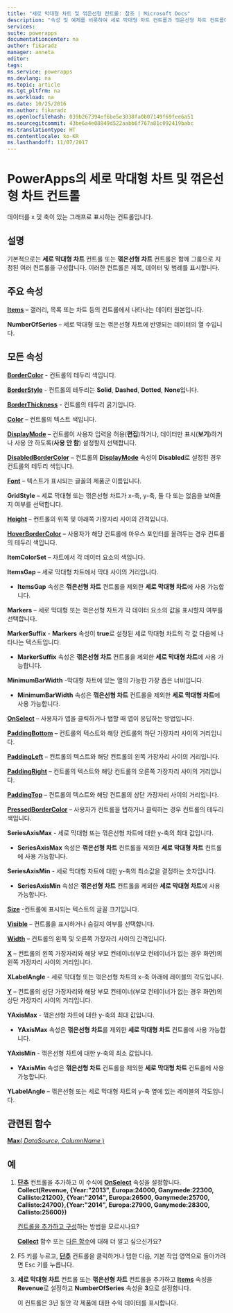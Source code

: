 ```yaml
---
title: "세로 막대형 차트 및 꺾은선형 컨트롤: 참조 | Microsoft Docs"
description: "속성 및 예제를 비롯하여 세로 막대형 차트 컨트롤과 꺾은선형 차트 컨트롤에 관한 정보"
services: 
suite: powerapps
documentationcenter: na
author: fikaradz
manager: anneta
editor: 
tags: 
ms.service: powerapps
ms.devlang: na
ms.topic: article
ms.tgt_pltfrm: na
ms.workload: na
ms.date: 10/25/2016
ms.author: fikaradz
ms.openlocfilehash: 039b267394ef6be5e3038fa0b07149f69fee6a51
ms.sourcegitcommit: 43be6a4e08849d522aabb6f767a81c092419babc
ms.translationtype: HT
ms.contentlocale: ko-KR
ms.lasthandoff: 11/07/2017
---
```

# <a name="column-chart-and-line-chart-controls-in-powerapps"></a>PowerApps의 세로 막대형 차트 및 꺾은선형 차트 컨트롤
데이터를 x 및 축이 있는 그래프로 표시하는 컨트롤입니다.

## <a name="description"></a>설명
기본적으로는 **세로 막대형 차트** 컨트롤 또는 **꺾은선형 차트** 컨트롤은 함께 그룹으로 지정된 여러 컨트롤을 구성합니다. 이러한 컨트롤은 제목, 데이터 및 범례를 표시합니다.

## <a name="key-properties"></a>주요 속성
**[Items](properties-core.md)** – 갤러리, 목록 또는 차트 등의 컨트롤에서 나타나는 데이터 원본입니다.

**NumberOfSeries** – 세로 막대형 또는 꺾은선형 차트에 반영되는 데이터의 열 수입니다.

## <a name="all-properties"></a>모든 속성
**[BorderColor](properties-color-border.md)** - 컨트롤의 테두리 색입니다.

**[BorderStyle](properties-color-border.md)** - 컨트롤의 테두리는 **Solid**, **Dashed**, **Dotted**, **None**입니다.

**[BorderThickness](properties-color-border.md)** - 컨트롤의 테두리 굵기입니다.

**[Color](properties-color-border.md)** – 컨트롤의 텍스트 색입니다.

**[DisplayMode](properties-core.md)** – 컨트롤이 사용자 입력을 허용(**편집**)하거나, 데이터만 표시(**보기**)하거나 사용 안 하도록(**사용 안 함**) 설정할지 선택합니다.

**[DisabledBorderColor](properties-color-border.md)** – 컨트롤의 **[DisplayMode](properties-core.md)** 속성이 **Disabled**로 설정된 경우 컨트롤의 테두리 색입니다.

**[Font](properties-text.md)** – 텍스트가 표시되는 글꼴의 제품군 이름입니다.

**GridStyle** – 세로 막대형 또는 꺾은선형 차트가 x-축, y-축, 둘 다 또는 없음을 보여줄지 여부를 선택합니다.

**[Height](properties-size-location.md)** – 컨트롤의 위쪽 및 아래쪽 가장자리 사이의 간격입니다.

**[HoverBorderColor](properties-color-border.md)** – 사용자가 해당 컨트롤에 마우스 포인터를 올려두는 경우 컨트롤의 테두리 색입니다.

**ItemColorSet** – 차트에서 각 데이터 요소의 색입니다.

**ItemsGap** – 세로 막대형 차트에서 막대 사이의 거리입니다.

* **ItemsGap** 속성은 **꺾은선형 차트** 컨트롤을 제외한 **세로 막대형 차트**에 사용 가능합니다.

**Markers** – 세로 막대형 또는 꺾은선형 차트가 각 데이터 요소의 값을 표시할지 여부를 선택합니다.

**MarkerSuffix** - **Markers** 속성이 **true**로 설정된 세로 막대형 차트의 각 값 다음에 나타나는 텍스트입니다.

* **MarkerSuffix** 속성은 **꺾은선형 차트** 컨트롤을 제외한 **세로 막대형 차트**에 사용 가능합니다.

**MinimumBarWidth** -막대형 차트에 있는 열의 가능한 가장 좁은 너비입니다.

* **MinimumBarWidth** 속성은 **꺾은선형 차트** 컨트롤을 제외한 **세로 막대형 차트**에 사용 가능합니다.

**[OnSelect](properties-core.md)** – 사용자가 앱을 클릭하거나 탭할 때 앱이 응답하는 방법입니다.

**[PaddingBottom](properties-size-location.md)** – 컨트롤의 텍스트와 해당 컨트롤의 하단 가장자리 사이의 거리입니다.

**[PaddingLeft](properties-size-location.md)** – 컨트롤의 텍스트와 해당 컨트롤의 왼쪽 가장자리 사이의 거리입니다.

**[PaddingRight](properties-size-location.md)** – 컨트롤의 텍스트와 해당 컨트롤의 오른쪽 가장자리 사이의 거리입니다.

**[PaddingTop](properties-size-location.md)** – 컨트롤의 텍스트와 해당 컨트롤의 상단 가장자리 사이의 거리입니다.

**[PressedBorderColor](properties-color-border.md)** – 사용자가 컨트롤을 탭하거나 클릭하는 경우 컨트롤의 테두리 색입니다.

**SeriesAxisMax** - 세로 막대형 또는 꺾은선형 차트에 대한 y-축의 최대 값입니다.

* **SeriesAxisMax** 속성은 **꺾은선형 차트** 컨트롤을 제외한 **세로 막대형 차트** 컨트롤에 사용 가능합니다.

**SeriesAxisMin** - 세로 막대형 차트에 대한 y-축의 최소값을 결정하는 숫자입니다.

* **SeriesAxisMin** 속성은 **꺾은선형 차트** 컨트롤을 제외한 **세로 막대형 차트**에 사용 가능합니다.

**[Size](properties-text.md)** -컨트롤에 표시되는 텍스트의 글꼴 크기입니다.

**[Visible](properties-core.md)** – 컨트롤을 표시하거나 숨길지 여부를 선택합니다.

**[Width](properties-size-location.md)** – 컨트롤의 왼쪽 및 오른쪽 가장자리 사이의 간격입니다.

**[X](properties-size-location.md)** – 컨트롤의 왼쪽 가장자리와 해당 부모 컨테이너(부모 컨테이너가 없는 경우 화면)의 왼쪽 가장자리 사이의 거리입니다.

**XLabelAngle** - 세로 막대형 또는 꺾은선형 차트의 x-축 아래에 레이블의 각도입니다.

**[Y](properties-size-location.md)** – 컨트롤의 상단 가장자리와 해당 부모 컨테이너(부모 컨테이너가 없는 경우 화면)의 상단 가장자리 사이의 거리입니다.

**YAxisMax** - 꺾은선형 차트에 대한 y-축의 최대 값입니다.

* **YAxisMax** 속성은 **꺾은선형 차트**를 제외한 **세로 막대형 차트** 컨트롤에 사용 가능합니다.

**YAxisMin** - 꺾은선형 차트에 대한 y-축의 최소 값입니다.

* **YAxisMin** 속성은 **꺾은선형 차트** 컨트롤을 제외한 **세로 막대형 차트** 컨트롤에 사용 가능합니다.

**YLabelAngle** – 꺾은선형 또는 세로 막대형 차트의 y-축 옆에 있는 레이블의 각도입니다.

## <a name="related-functions"></a>관련된 함수
[**Max**( *DataSource*, *ColumnName* )](../functions/function-aggregates.md)

## <a name="example"></a>예
1. **[단추](control-button.md)** 컨트롤을 추가하고 이 수식에 **[OnSelect](properties-core.md)** 속성을 설정합니다.<br>
   **Collect(Revenue, {Year:"2013", Europa:24000, Ganymede:22300, Callisto:21200}, {Year:"2014", Europa:26500, Ganymede:25700, Callisto:24700},{Year:"2014", Europa:27900, Ganymede:28300, Callisto:25600})**
   
    [컨트롤을 추가하고 구성](../add-configure-controls.md)하는 방법을 모르시나요?
   
    **[Collect](../functions/function-clear-collect-clearcollect.md)** 함수 또는 [다른 함수](../formula-reference.md)에 대해 더 알고 싶으신가요?
2. F5 키를 누르고, **[단추](control-button.md)** 컨트롤을 클릭하거나 탭한 다음, 기본 작업 영역으로 돌아가려면 Esc 키를 누릅니다.
3. **세로 막대형 차트** 컨트롤 또는 **꺾은선형 차트** 컨트롤을 추가하고 **[Items](properties-core.md)** 속성을 **Revenue**로 설정하고 **NumberOfSeries** 속성을 **3**으로 설정합니다.
   
    이 컨트롤은 3년 동안 각 제품에 대한 수익 데이터를 표시합니다.

